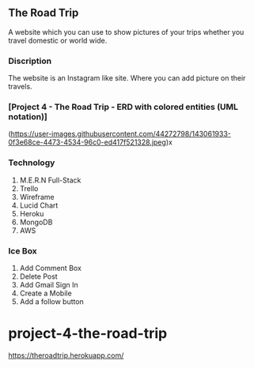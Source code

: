 ## The Road Trip

A website which you can use to show pictures of your trips whether you travel domestic or world wide.

### Discription
The website is an Instagram like site. Where you can add picture on their travels.

### [Project 4 - The Road Trip - ERD with colored entities (UML notation)]
(https://user-images.githubusercontent.com/44272798/143061933-0f3e68ce-4473-4534-96c0-ed417f521328.jpeg)x

### Technology
1. M.E.R.N Full-Stack
2. Trello
3. Wireframe
4. Lucid Chart
5. Heroku
6. MongoDB
7. AWS

### Ice Box
1. Add Comment Box
2. Delete Post
3. Add Gmail Sign In
4. Create a Mobile 
5. Add a follow button

# project-4-the-road-trip
https://theroadtrip.herokuapp.com/
